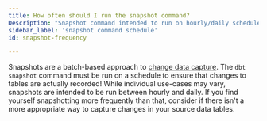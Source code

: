 ```yaml
---
title: How often should I run the snapshot command?
Description: "Snapshot command intended to run on hourly/daily schedule "
sidebar_label: 'snapshot command schedule'
id: snapshot-frequency

---
```


Snapshots are a batch-based approach to [change data capture](https://en.wikipedia.org/wiki/Change_data_capture). The `dbt snapshot` command must be run on a schedule to ensure that changes to tables are actually recorded! While individual use-cases may vary, snapshots are intended to be run between hourly and daily. If you find yourself snapshotting more frequently than that, consider if there isn't a more appropriate way to capture changes in your source data tables.
